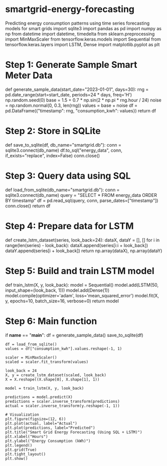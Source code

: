 # smartgrid-energy-forecasting
Predicting energy consumption patterns using time series forecasting models for smart grids
import sqlite3
import pandas as pd
import numpy as np
from datetime import datetime, timedelta
from sklearn.preprocessing import MinMaxScaler
from tensorflow.keras.models import Sequential
from tensorflow.keras.layers import LSTM, Dense
import matplotlib.pyplot as plt

# Step 1: Generate Sample Smart Meter Data
def generate_sample_data(start_date="2023-01-01", days=30):
    rng = pd.date_range(start=start_date, periods=24 * days, freq='H')
    np.random.seed(0)
    base = 1.5 + 0.7 * np.sin(2 * np.pi * rng.hour / 24)
    noise = np.random.normal(0, 0.3, len(rng))
    values = base + noise
    df = pd.DataFrame({"timestamp": rng, "consumption_kwh": values})
    return df

# Step 2: Store in SQLite
def save_to_sqlite(df, db_name="smartgrid.db"):
    conn = sqlite3.connect(db_name)
    df.to_sql("energy_data", conn, if_exists="replace", index=False)
    conn.close()

# Step 3: Query data using SQL
def load_from_sqlite(db_name="smartgrid.db"):
    conn = sqlite3.connect(db_name)
    query = "SELECT * FROM energy_data ORDER BY timestamp"
    df = pd.read_sql(query, conn, parse_dates=["timestamp"])
    conn.close()
    return df

# Step 4: Prepare data for LSTM
def create_lstm_dataset(series, look_back=24):
    dataX, dataY = [], []
    for i in range(len(series) - look_back):
        dataX.append(series[i:i + look_back])
        dataY.append(series[i + look_back])
    return np.array(dataX), np.array(dataY)

# Step 5: Build and train LSTM model
def train_lstm(X, y, look_back):
    model = Sequential()
    model.add(LSTM(50, input_shape=(look_back, 1)))
    model.add(Dense(1))
    model.compile(optimizer='adam', loss='mean_squared_error')
    model.fit(X, y, epochs=10, batch_size=16, verbose=0)
    return model

# Step 6: Main function
if __name__ == "__main__":
    df = generate_sample_data()
    save_to_sqlite(df)
    
    df = load_from_sqlite()
    values = df["consumption_kwh"].values.reshape(-1, 1)

    scaler = MinMaxScaler()
    scaled = scaler.fit_transform(values)

    look_back = 24
    X, y = create_lstm_dataset(scaled, look_back)
    X = X.reshape((X.shape[0], X.shape[1], 1))

    model = train_lstm(X, y, look_back)

    predictions = model.predict(X)
    predictions = scaler.inverse_transform(predictions)
    actual = scaler.inverse_transform(y.reshape(-1, 1))

    # Visualization
    plt.figure(figsize=(12, 6))
    plt.plot(actual, label="Actual")
    plt.plot(predictions, label="Predicted")
    plt.title("Smart Grid Energy Forecasting (Using SQL + LSTM)")
    plt.xlabel("Hours")
    plt.ylabel("Energy Consumption (kWh)")
    plt.legend()
    plt.grid(True)
    plt.tight_layout()
    plt.show()
